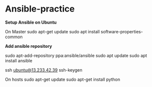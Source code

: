# Ansible-practice

**Setup Ansible on Ubuntu**

On Master
sudo apt-get update
sudo apt install software-properties-common

**Add ansible repository**

sudo apt-add-repository ppa:ansible/ansible
sudo apt update
sudo apt install ansible

ssh ubuntu@13.233.42.39
ssh-keygen




On hosts
sudo apt-get update
sudo apt-get install python
